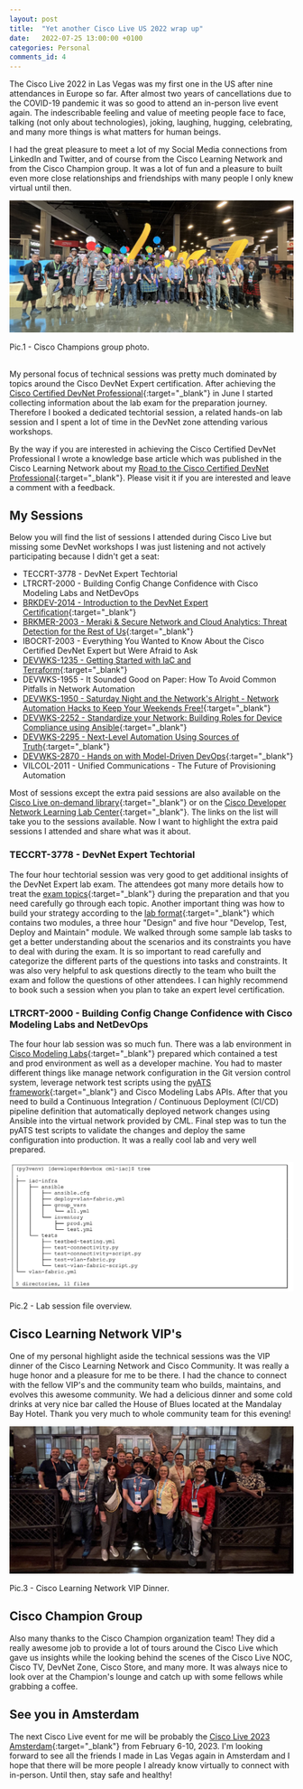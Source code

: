 ```yaml
---
layout: post
title:  "Yet another Cisco Live US 2022 wrap up"
date:   2022-07-25 13:00:00 +0100
categories: Personal
comments_id: 4
---
```


The Cisco Live 2022 in Las Vegas was my first one in the US after nine attendances in Europe so far. After almost two years of cancellations due to the COVID-19 pandemic it was so good to attend an in-person live event again. The indescribable feeling and value of meeting people face to face, talking (not only about technologies), joking, laughing, hugging, celebrating, and many more things is what matters for human beings. 

I had the great pleasure to meet a lot of my Social Media connections from LinkedIn and Twitter, and of course from the Cisco Learning Network and from the Cisco Champion group. It was a lot of fun and a pleasure to built even more close relationships and friendships with many people I only knew virtual until then.

<img src="/images/clus22_champions.jpg"
    alt="Cisco Champions"
    style="left; margin-right: 10px;" />
<figcaption>Pic.1 - Cisco Champions group photo.</figcaption><br>

My personal focus of technical sessions was pretty much dominated by topics around the Cisco DevNet Expert certification. After achieving the [Cisco Certified DevNet Professional](https://learningnetwork.cisco.com/s/devnet-professional){:target="_blank"} in June I started collecting information about the lab exam for the preparation journey. Therefore I booked a dedicated techtorial session, a related hands-on lab session and I spent a lot of time in the DevNet zone attending various workshops. 

By the way if you are interested in achieving the Cisco Certified DevNet Professional I wrote a knowledge base article which was published in the Cisco Learning Network about my [Road to the Cisco Certified DevNet Professional](https://learningnetwork.cisco.com/s/article/Road-to-the-Cisco-DevNet-Professional){:target="_blank"}. Please visit it if you are interested and leave a comment with a feedback.  

## My Sessions

Below you will find the list of sessions I attended during Cisco Live but missing some DevNet workshops I was just listening and not actively participating because I didn't get a seat:

- TECCRT-3778 - DevNet Expert Techtorial
- LTRCRT-2000 - Building Config Change Confidence with Cisco Modeling Labs and NetDevOps
- [BRKDEV-2014 - Introduction to the DevNet Expert Certification](https://www.ciscolive.com/on-demand/on-demand-library.html?search.event=1654953906132001zSK6&zid=pp&search=BRKDEV-2014#/session/1655424183286001Qsgv){:target="_blank"}
- [BRKMER-2003 - Meraki & Secure Network and Cloud Analytics: Threat Detection for the Rest of Us](https://www.ciscolive.com/on-demand/on-demand-library.html?search.event=1654953906132001zSK6&zid=pp&search=BRKMER-2003#/session/1655424211189001Q2Rl){:target="_blank"}
- IBOCRT-2003 - Everything You Wanted to Know About the Cisco Certified DevNet Expert but Were Afraid to Ask 
- [DEVWKS-1235 - Getting Started with IaC and Terraform](https://developer.cisco.com/learning/labs/devwks-1235/introduction/){:target="_blank"}
- DEVWKS-1955 - It Sounded Good on Paper: How To Avoid Common Pitfalls in Network Automation 
- [DEVWKS-1950 - Saturday Night and the Network's Alright - Network Automation Hacks to Keep Your Weekends Free!](https://developer.cisco.com/learning/labs/devwks-1950/introduction/){:target="_blank"}
- [DEVWKS-2252 - Standardize your Network: Building Roles for Device Compliance using Ansible](https://developer.cisco.com/learning/labs/devwks-2252/introduction/){:target="_blank"}
- [DEVWKS-2295 - Next-Level Automation Using Sources of Truth](https://developer.cisco.com/learning/labs/devwks-2295/introduction/){:target="_blank"}
- [DEVWKS-2870 - Hands on with Model-Driven DevOps](https://developer.cisco.com/learning/labs/devwks-2870/introduction/){:target="_blank"}
- VILCOL-2011 - Unified Communications - The Future of Provisioning Automation

Most of sessions except the extra paid sessions are also available on the [Cisco Live on-demand library](https://www.ciscolive.com/on-demand/on-demand-library.html?search.event=1654953906132001zSK6&zid=pp&search=#/){:target="_blank"} or on the [Cisco Developer Network Learning Lab Center](https://developer.cisco.com/learning/){:target="_blank"}. The links on the list will take you to the sessions available. Now I want to highlight the extra paid sessions I attended and share what was it about.

### TECCRT-3778 - DevNet Expert Techtorial

The four hour techtorial session was very good to get additional insights of the DevNet Expert lab exam. The attendees got many more details how to treat the [exam topics](https://learningnetwork.cisco.com/s/devnet-expert-exam-topics-lab){:target="_blank"} during the preparation and that you need carefully go through each topic. Another important thing was how to build your strategy according to the [lab format](https://learningnetwork.cisco.com/s/article/devnet-expert-lab-exam-format){:target="_blank"} which contains two modules, a three hour "Design" and five hour "Develop, Test, Deploy and Maintain" module. We walked through some sample lab tasks to get a better understanding about the scenarios and its constraints you have to deal with during the exam. It is so important to read carefully and categorize the different parts of the questions into tasks and constraints. It was also very helpful to ask questions directly to the team who built the exam and follow the questions of other attendees. I can highly recommend to book such a session when you plan to take an expert level certification.

### LTRCRT-2000 - Building Config Change Confidence with Cisco Modeling Labs and NetDevOps

The four hour lab session was so much fun. There was a lab environment in [Cisco Modeling Labs](https://www.cisco.com/c/en/us/products/cloud-systems-management/modeling-labs/index.html){:target="_blank"} prepared which contained a test and prod environment as well as a developer machine. You had to master different things like manage network configuration in the Git version control system, leverage network test scripts using the [pyATS framework](https://developer.cisco.com/docs/pyats/){:target="_blank"} and Cisco Modeling Labs APIs. After that you need to build a Continuous Integration / Continuous Deployment (CI/CD) pipeline definition that automatically deployed network changes using Ansible into the virtual network provided by CML. Final step was to tun the pyATS test scripts to validate the changes and deploy the same configuration into production. It was a really cool lab and very well prepared.

<img src="/images/clus22_lab_session.png"
    alt="LTRCRT-2000"
    style="left; margin-right: 10px;" />
<figcaption>Pic.2 - Lab session file overview.</figcaption>

## Cisco Learning Network VIP's

One of my personal highlight aside the technical sessions was the VIP dinner of the Cisco Learning Network and Cisco Community. It was really a huge honor and a pleasure for me to be there. I had the chance to connect with the fellow VIP's and the community team who builds, maintains, and evolves this awesome community. We had a delicious dinner and some cold drinks at very nice bar called the House of Blues located at the Mandalay Bay Hotel. Thank you very much to whole community team for this evening!

<img src="/images/clus22_vip_dinner.jpg"
    alt="Cisco Learning Network VIP Dinner"
    style="left; margin-right: 10px;" />
<figcaption>Pic.3 - Cisco Learning Network VIP Dinner.</figcaption>

## Cisco Champion Group

Also many thanks to the Cisco Champion organization team! They did a really awesome job to provide a lot of tours around the Cisco Live which gave us insights while the looking behind the scenes of the Cisco Live NOC, Cisco TV, DevNet Zone, Cisco Store, and many more. It was always nice to look over at the Champion's lounge and catch up with some fellows while grabbing a coffee.

## See you in Amsterdam

The next Cisco Live event for me will be probably the [Cisco Live 2023 Amsterdam](https://www.ciscolive.com/emear.html){:target="_blank"} from February 6-10, 2023. I'm looking forward to see all the friends I made in Las Vegas again in Amsterdam and I hope that there will be more people I already know virtually to connect with in-person. Until then, stay safe and healthy!